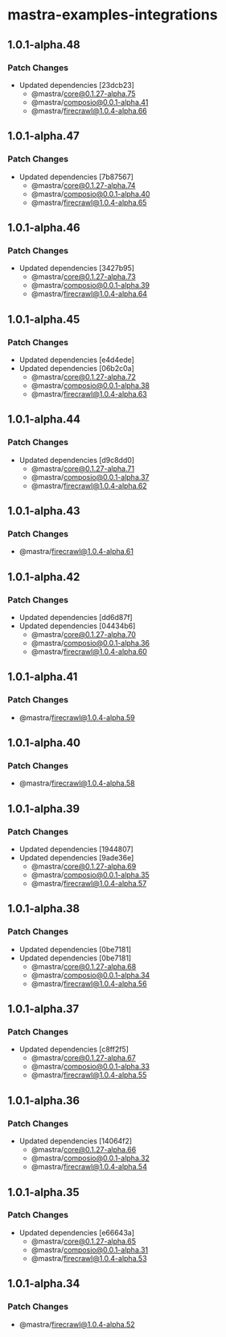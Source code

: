 # mastra-examples-integrations

## 1.0.1-alpha.48

### Patch Changes

- Updated dependencies [23dcb23]
  - @mastra/core@0.1.27-alpha.75
  - @mastra/composio@0.0.1-alpha.41
  - @mastra/firecrawl@1.0.4-alpha.66

## 1.0.1-alpha.47

### Patch Changes

- Updated dependencies [7b87567]
  - @mastra/core@0.1.27-alpha.74
  - @mastra/composio@0.0.1-alpha.40
  - @mastra/firecrawl@1.0.4-alpha.65

## 1.0.1-alpha.46

### Patch Changes

- Updated dependencies [3427b95]
  - @mastra/core@0.1.27-alpha.73
  - @mastra/composio@0.0.1-alpha.39
  - @mastra/firecrawl@1.0.4-alpha.64

## 1.0.1-alpha.45

### Patch Changes

- Updated dependencies [e4d4ede]
- Updated dependencies [06b2c0a]
  - @mastra/core@0.1.27-alpha.72
  - @mastra/composio@0.0.1-alpha.38
  - @mastra/firecrawl@1.0.4-alpha.63

## 1.0.1-alpha.44

### Patch Changes

- Updated dependencies [d9c8dd0]
  - @mastra/core@0.1.27-alpha.71
  - @mastra/composio@0.0.1-alpha.37
  - @mastra/firecrawl@1.0.4-alpha.62

## 1.0.1-alpha.43

### Patch Changes

- @mastra/firecrawl@1.0.4-alpha.61

## 1.0.1-alpha.42

### Patch Changes

- Updated dependencies [dd6d87f]
- Updated dependencies [04434b6]
  - @mastra/core@0.1.27-alpha.70
  - @mastra/composio@0.0.1-alpha.36
  - @mastra/firecrawl@1.0.4-alpha.60

## 1.0.1-alpha.41

### Patch Changes

- @mastra/firecrawl@1.0.4-alpha.59

## 1.0.1-alpha.40

### Patch Changes

- @mastra/firecrawl@1.0.4-alpha.58

## 1.0.1-alpha.39

### Patch Changes

- Updated dependencies [1944807]
- Updated dependencies [9ade36e]
  - @mastra/core@0.1.27-alpha.69
  - @mastra/composio@0.0.1-alpha.35
  - @mastra/firecrawl@1.0.4-alpha.57

## 1.0.1-alpha.38

### Patch Changes

- Updated dependencies [0be7181]
- Updated dependencies [0be7181]
  - @mastra/core@0.1.27-alpha.68
  - @mastra/composio@0.0.1-alpha.34
  - @mastra/firecrawl@1.0.4-alpha.56

## 1.0.1-alpha.37

### Patch Changes

- Updated dependencies [c8ff2f5]
  - @mastra/core@0.1.27-alpha.67
  - @mastra/composio@0.0.1-alpha.33
  - @mastra/firecrawl@1.0.4-alpha.55

## 1.0.1-alpha.36

### Patch Changes

- Updated dependencies [14064f2]
  - @mastra/core@0.1.27-alpha.66
  - @mastra/composio@0.0.1-alpha.32
  - @mastra/firecrawl@1.0.4-alpha.54

## 1.0.1-alpha.35

### Patch Changes

- Updated dependencies [e66643a]
  - @mastra/core@0.1.27-alpha.65
  - @mastra/composio@0.0.1-alpha.31
  - @mastra/firecrawl@1.0.4-alpha.53

## 1.0.1-alpha.34

### Patch Changes

- @mastra/firecrawl@1.0.4-alpha.52
